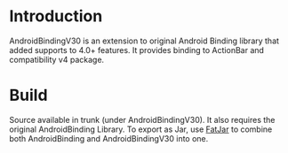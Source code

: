 # Introduction #

AndroidBindingV30 is an extension to original Android Binding library that added supports to 4.0+ features. It provides binding to ActionBar and compatibility v4 package.

# Build #

Source available in trunk (under AndroidBindingV30). It also requires the original AndroidBinding Library. To export as Jar, use [FatJar](http://fjep.sourceforge.net/) to combine both AndroidBinding and AndroidBindingV30 into one.